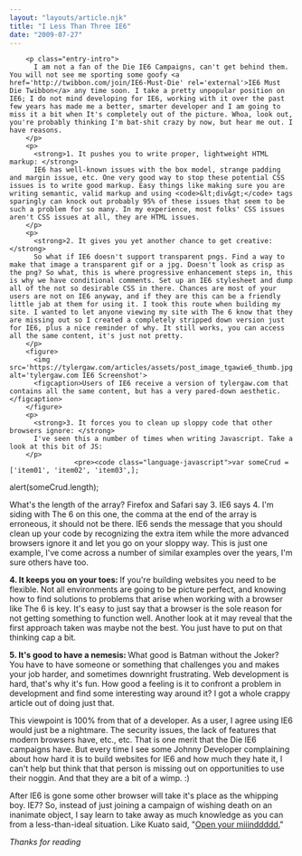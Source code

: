 ```yaml
---
layout: "layouts/article.njk"
title: "I Less Than Three IE6"
date: "2009-07-27"
---
```


        <p class="entry-intro">
          I am not a fan of the Die IE6 Campaigns, can't get behind them. You will not see me sporting some goofy <a href='http://twibbon.com/join/IE6-Must-Die' rel='external'>IE6 Must Die Twibbon</a> any time soon. I take a pretty unpopular position on IE6; I do not mind developing for IE6, working with it over the past few years has made me a better, smarter developer and I am going to miss it a bit when It's completely out of the picture. Whoa, look out, you're probably thinking I'm bat-shit crazy by now, but hear me out. I have reasons.
        </p>
        <p>
          <strong>1. It pushes you to write proper, lightweight HTML markup: </strong>
          IE6 has well-known issues with the box model, strange padding and margin issue, etc. One very good way to stop these potential CSS issues is to write good markup. Easy things like making sure you are writing semantic, valid markup and using <code>&lt;div&gt;</code> tags sparingly can knock out probably 95% of these issues that seem to be such a problem for so many. In my experience, most folks' CSS issues aren't CSS issues at all, they are HTML issues.
        </p>
        <p>
          <strong>2. It gives you yet another chance to get creative: </strong>
          So what if IE6 doesn't support transparent pngs. Find a way to make that image a transparent gif or a jpg. Doesn't look as crisp as the png? So what, this is where progressive enhancement steps in, this is why we have conditional comments. Set up an IE6 stylesheet and dump all of the not so desirable CSS in there. Chances are most of your users are not on IE6 anyway, and if they are this can be a friendly little jab at them for using it. I took this route when building my site. I wanted to let anyone viewing my site with The 6 know that they are missing out so I created a completely stripped down version just for IE6, plus a nice reminder of why. It still works, you can access all the same content, it's just not pretty.
        </p>
        <figure>
          <img src='https://tylergaw.com/articles/assets/post_image_tgawie6_thumb.jpg' alt='tylergaw.com IE6 Screenshot'>
          <figcaption>Users of IE6 receive a version of tylergaw.com that contains all the same content, but has a very pared-down aesthetic.</figcaption>
        </figure>
        <p>
          <strong>3. It forces you to clean up sloppy code that other browsers ignore: </strong>
          I've seen this a number of times when writing Javascript. Take a look at this bit of JS:
        </p>
    		    	<pre><code class="language-javascript">var someCrud = ['item01', 'item02', 'item03',];

alert(someCrud.length);</code></pre>
<p>
What's the length of the array? Firefox and Safari say 3. IE6 says 4. I'm siding with The 6 on this one, the comma at the end of the array is erroneous, it should not be there. IE6 sends the message that you should clean up your code by recognizing the extra item while the more advanced browsers ignore it and let you go on your sloppy way. This is just one example, I've come across a number of similar examples over the years, I'm sure others have too.
</p>
<p>
<strong>4. It keeps you on your toes: </strong>
If you're building websites you need to be flexible. Not all environments are going to be picture perfect, and knowing how to find solutions to problems that arise when working with a browser like The 6 is key. It's easy to just say that a browser is the sole reason for not getting something to function well. Another look at it may reveal that the first approach taken was maybe not the best. You just have to put on that thinking cap a bit.
</p>
<p>
<strong>5. It's good to have a nemesis: </strong>
What good is Batman without the Joker? You have to have someone or something that challenges you and makes your job harder, and sometimes downright frustrating. Web development is hard, that's why it's fun. How good a feeling is it to confront a problem in development and find some interesting way around it? I got a whole crappy article out of doing just that.
</p>
<p>
This viewpoint is 100% from that of a developer. As a user, I agree using IE6 would just be a nightmare. The security issues, the lack of features that modern browsers have, etc., etc. That is one merit that the Die IE6 campaigns have. But every time I see some Johnny Developer complaining about how hard it is to build websites for IE6 and how much they hate it, I can't help but think that that person is missing out on opportunities to use their noggin. And that they are a bit of a wimp. :)
</p>
<p>
After IE6 is gone some other browser will take it's place as the whipping boy. IE7? So, instead of just joining a campaign of wishing death on an inanimate object, I say learn to take away as much knowledge as you can from a less-than-ideal situation. Like Kuato said, "<a href='http://www.youtube.com/watch?v=xO1kKemcwYk' rel='external'>Open your miiinddddd.</a>"
</p>
<p>
<i>Thanks for reading</i>
</p>
